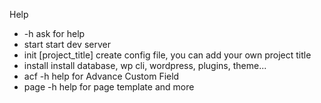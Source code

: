 Help
- -h                        ask for help
- start                     start dev server
- init [project_title]      create config file, you can add your own project title 
- install                   install database, wp cli, wordpress, plugins, theme...
- acf -h                    help for Advance Custom Field
- page -h                   help for page template and more
